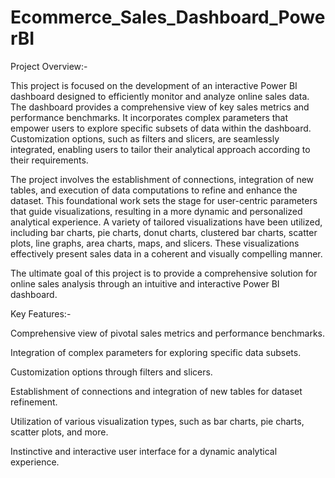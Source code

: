 # Ecommerce_Sales_Dashboard_PowerBI

Project Overview:-

This project is focused on the development of an interactive Power BI dashboard designed to efficiently monitor and analyze online sales data. The dashboard provides a comprehensive view of key sales metrics and performance benchmarks. It incorporates complex parameters that empower users to explore specific subsets of data within the dashboard. Customization options, such as filters and slicers, are seamlessly integrated, enabling users to tailor their analytical approach according to their requirements.

The project involves the establishment of connections, integration of new tables, and execution of data computations to refine and enhance the dataset. This foundational work sets the stage for user-centric parameters that guide visualizations, resulting in a more dynamic and personalized analytical experience. A variety of tailored visualizations have been utilized, including bar charts, pie charts, donut charts, clustered bar charts, scatter plots, line graphs, area charts, maps, and slicers. These visualizations effectively present sales data in a coherent and visually compelling manner.

The ultimate goal of this project is to provide a comprehensive solution for online sales analysis through an intuitive and interactive Power BI dashboard.

Key Features:-

Comprehensive view of pivotal sales metrics and performance benchmarks.

Integration of complex parameters for exploring specific data subsets.

Customization options through filters and slicers.

Establishment of connections and integration of new tables for dataset refinement.

Utilization of various visualization types, such as bar charts, pie charts, scatter plots, and more.

Instinctive and interactive user interface for a dynamic analytical experience.
